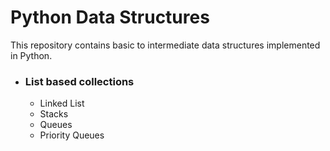 # Python Data Structures

This repository contains basic to intermediate data structures implemented in Python.

- ### List based collections
  - Linked List
  - Stacks
  - Queues
  - Priority Queues
